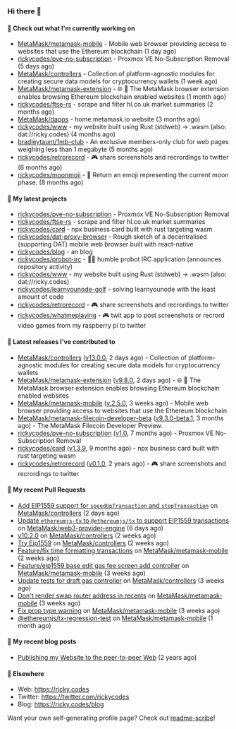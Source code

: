 ### Hi there 👋

#### 👀 Check out what I'm currently working on

- [MetaMask/metamask-mobile](https://github.com/MetaMask/metamask-mobile) - Mobile web browser providing access to websites that use the Ethereum blockchain (1 day ago)
- [rickycodes/pve-no-subscription](https://github.com/rickycodes/pve-no-subscription) - Proxmox VE No-Subscription Removal (5 days ago)
- [MetaMask/controllers](https://github.com/MetaMask/controllers) - Collection of platform-agnostic modules for creating secure data models for cryptocurrency wallets (1 week ago)
- [MetaMask/metamask-extension](https://github.com/MetaMask/metamask-extension) - :globe_with_meridians: :electric_plug: The MetaMask browser extension enables browsing Ethereum blockchain enabled websites (1 month ago)
- [rickycodes/ftse-rs](https://github.com/rickycodes/ftse-rs) - scrape and filter hl.co.uk market summaries (2 months ago)
- [MetaMask/dapps](https://github.com/MetaMask/dapps) - home.metamask.io website (3 months ago)
- [rickycodes/www](https://github.com/rickycodes/www) - my website built using Rust (stdweb) → .wasm (also: dat://ricky.codes) (4 months ago)
- [bradleytaunt/1mb-club](https://github.com/bradleytaunt/1mb-club) - An exclusive members-only club for web pages weighing less than 1 megabyte (5 months ago)
- [rickycodes/retrorecord](https://github.com/rickycodes/retrorecord) - 🎮 share screenshots and recrordings to twitter (6 months ago)
- [rickycodes/moonmoji](https://github.com/rickycodes/moonmoji) - :first_quarter_moon_with_face: Return an emoji representing the current moon phase. (8 months ago)

#### 🌱 My latest projects

- [rickycodes/pve-no-subscription](https://github.com/rickycodes/pve-no-subscription) - Proxmox VE No-Subscription Removal
- [rickycodes/ftse-rs](https://github.com/rickycodes/ftse-rs) - scrape and filter hl.co.uk market summaries
- [rickycodes/card](https://github.com/rickycodes/card) - npx business card built with rust targeting wasm
- [rickycodes/dat-proxy-browser](https://github.com/rickycodes/dat-proxy-browser) - Rough sketch of a decentralised (supporting DAT) mobile web browser built with react-native
- [rickycodes/blog](https://github.com/rickycodes/blog) - an blog
- [rickycodes/probot-irc](https://github.com/rickycodes/probot-irc) - 🤖💬 humble probot IRC application (announces repository activity)
- [rickycodes/www](https://github.com/rickycodes/www) - my website built using Rust (stdweb) → .wasm (also: dat://ricky.codes)
- [rickycodes/learnyounode-golf](https://github.com/rickycodes/learnyounode-golf) - solving learnyounode with the least amount of code
- [rickycodes/retrorecord](https://github.com/rickycodes/retrorecord) - 🎮 share screenshots and recrordings to twitter
- [rickycodes/whatmeplaying](https://github.com/rickycodes/whatmeplaying) - 🎮 twit app to post screenshots or recrord video games from my raspberry pi to twitter

#### 🔭 Latest releases I've contributed to

- [MetaMask/controllers](https://github.com/MetaMask/controllers) ([v13.0.0](https://github.com/MetaMask/controllers/releases/tag/v13.0.0), 2 days ago) - Collection of platform-agnostic modules for creating secure data models for cryptocurrency wallets
- [MetaMask/metamask-extension](https://github.com/MetaMask/metamask-extension) ([v9.8.0](https://github.com/MetaMask/metamask-extension/releases/tag/v9.8.0), 2 days ago) - :globe_with_meridians: :electric_plug: The MetaMask browser extension enables browsing Ethereum blockchain enabled websites
- [MetaMask/metamask-mobile](https://github.com/MetaMask/metamask-mobile) ([v.2.5.0](https://github.com/MetaMask/metamask-mobile/releases/tag/v.2.5.0), 3 weeks ago) - Mobile web browser providing access to websites that use the Ethereum blockchain
- [MetaMask/metamask-filecoin-developer-beta](https://github.com/MetaMask/metamask-filecoin-developer-beta) ([v9.3.0-beta.1](https://github.com/MetaMask/metamask-filecoin-developer-beta/releases/tag/v9.3.0-beta.1), 3 months ago) - The MetaMask Filecoin Developer Preview.
- [rickycodes/pve-no-subscription](https://github.com/rickycodes/pve-no-subscription) ([v1.0](https://github.com/rickycodes/pve-no-subscription/releases/tag/v1.0), 7 months ago) - Proxmox VE No-Subscription Removal
- [rickycodes/card](https://github.com/rickycodes/card) ([v1.3.9](https://github.com/rickycodes/card/releases/tag/v1.3.9), 9 months ago) - npx business card built with rust targeting wasm
- [rickycodes/retrorecord](https://github.com/rickycodes/retrorecord) ([v0.1.0](https://github.com/rickycodes/retrorecord/releases/tag/v0.1.0), 2 years ago) - 🎮 share screenshots and recrordings to twitter

#### 🔨 My recent Pull Requests

- [Add EIP1559 support for `speedUpTransaction` and `stopTransaction`](https://github.com/MetaMask/controllers/pull/521) on [MetaMask/controllers](https://github.com/MetaMask/controllers) (2 days ago)
- [Update `ethereumjs-tx` to `@ethereumjs/tx` to support EIP1559 transactions](https://github.com/MetaMask/web3-provider-engine/pull/377) on [MetaMask/web3-provider-engine](https://github.com/MetaMask/web3-provider-engine) (6 days ago)
- [v10.2.0](https://github.com/MetaMask/controllers/pull/503) on [MetaMask/controllers](https://github.com/MetaMask/controllers) (2 weeks ago)
- [Try Eip1559](https://github.com/MetaMask/controllers/pull/497) on [MetaMask/controllers](https://github.com/MetaMask/controllers) (2 weeks ago)
- [Feature/fix time formatting transactions](https://github.com/MetaMask/metamask-mobile/pull/2854) on [MetaMask/metamask-mobile](https://github.com/MetaMask/metamask-mobile) (2 weeks ago)
- [Feature/eip1559 base edit gas fee screen add controller](https://github.com/MetaMask/metamask-mobile/pull/2841) on [MetaMask/metamask-mobile](https://github.com/MetaMask/metamask-mobile) (3 weeks ago)
- [Update tests for draft gas controller](https://github.com/MetaMask/controllers/pull/495) on [MetaMask/controllers](https://github.com/MetaMask/controllers) (3 weeks ago)
- [Don&#39;t render swap router address in recents](https://github.com/MetaMask/metamask-mobile/pull/2823) on [MetaMask/metamask-mobile](https://github.com/MetaMask/metamask-mobile) (3 weeks ago)
- [Fix prop type warning](https://github.com/MetaMask/metamask-mobile/pull/2821) on [MetaMask/metamask-mobile](https://github.com/MetaMask/metamask-mobile) (3 weeks ago)
- [@ethereumjs/tx-regression-test](https://github.com/MetaMask/metamask-mobile/pull/2797) on [MetaMask/metamask-mobile](https://github.com/MetaMask/metamask-mobile) (1 month ago)

#### 📜 My recent blog posts

- [Publishing my Website to the peer-to-peer Web](//ricky.codes/blog/posts/publishing-to-the-peer-to-peer-web/) (2 years ago)

#### 🔗 Elsewhere

- Web: https://ricky.codes
- Twitter: https://twitter.com/rickycodes
- Blog: https://ricky.codes/blog

Want your own self-generating profile page? Check out [readme-scribe](https://github.com/muesli/readme-scribe)!
